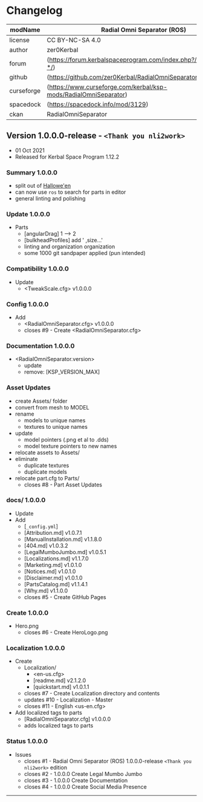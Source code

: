 # Changelog  
  
| modName    | Radial Omni Separator (ROS)                                       |
| ---------- | ----------------------------------------------------------------- |
| license    | CC BY-NC-SA 4.0                                                   |
| author     | zer0Kerbal                                                        |
| forum      | (https://forum.kerbalspaceprogram.com/index.php?/topic/209926-*/) |
| github     | (https://github.com/zer0Kerbal/RadialOmniSeparator)               |
| curseforge | (https://www.curseforge.com/kerbal/ksp-mods/RadialOmniSeparator)  |
| spacedock  | (https://spacedock.info/mod/3129)                                 |
| ckan       | RadialOmniSeparator                                               |

## Version 1.0.0.0-release - `<Thank you nli2work>`

* 01 Oct 2021
* Released for Kerbal Space Program 1.12.2

### Summary 1.0.0.0

* split out of [Hallowe'en](https://forum.kerbalspaceprogram.com/index.php?/topic/205185-*/)
* can now use `ros` to search for parts in editor
* general linting and polishing

### Update 1.0.0.0

* Parts
  * [angularDrag] 1 --> 2
  * [bulkheadProfiles] add ' ,size...'
  * linting and organization organization
  * some 1000 git sandpaper applied (pun intended)

### Compatibility 1.0.0.0

* Update
  * <TweakScale.cfg> v1.0.0.0

### Config 1.0.0.0

* Add
  * <RadialOmniSeparator.cfg> v1.0.0.0
  * closes #9 - Create <RadialOmniSeparator.cfg>

### Documentation 1.0.0.0

* <RadialOmniSeparator.version>
  * update
  * remove: [KSP_VERSION_MAX]

### Asset Updates

* create Assets/ folder
* convert from mesh to MODEL
* rename
  * models to unique names
  * textures to unique names
* update
  * model pointers (.png et al to .dds)
  * model texture pointers to new names
* relocate assets to Assets/
* eliminate
  * duplicate textures
  * duplicate models
* relocate part.cfg to Parts/
  * closes #8 - Part Asset Updates

### docs/ 1.0.0.0

* Update
* Add
  * [`_config.yml`]
  * [Attribution.md] v1.0.7.1
  * [ManualInstallation.md] v1.1.8.0
  * [404.md] v1.0.3.2
  * [LegalMumboJumbo.md] v1.0.5.1
  * [Localizations.md] v1.1.7.0
  * [Marketing.md] v1.0.1.0
  * [Notices.md] v1.0.1.0
  * [Disclaimer.md] v1.0.1.0
  * [PartsCatalog.md] v1.1.4.1
  * [Why.md] v1.1.0.0
  * closes #5 - Create GitHub Pages

### Create 1.0.0.0

* Hero.png
  * closes #6 - Create HeroLogo.png

### Localization 1.0.0.0

* Create
  * Localization/
    * <en-us.cfg>
    * [readme.md] v2.1.2.0
    * [quickstart.md] v1.0.1.1
  * closes #7 - Create Localization directory and contents
  * updates #10 - Localization - Master
  * closes #11 - English <us-en.cfg>
* Add localized tags to parts
  * [RadialOmniSeparator.cfg] v1.0.0.0
  * adds localized tags to parts

### Status 1.0.0.0

* Issues
  * closes #1 - Radial Omni Separator (ROS) 1.0.0.0-release `<Thank you nli2work>` edition
  * closes #2 - 1.0.0.0 Create Legal Mumbo Jumbo
  * closes #3 - 1.0.0.0 Create Documentation
  * closes #4 - 1.0.0.0 Create Social Media Presence

---